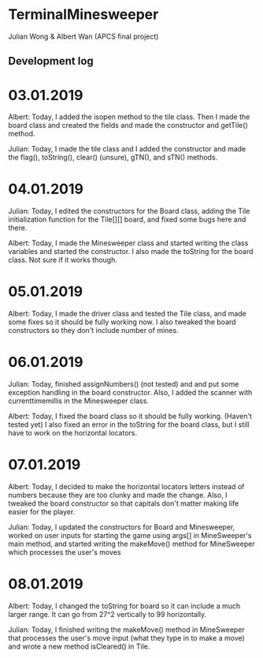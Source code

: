 # TerminalMinesweeper
Julian Wong &amp; Albert Wan (APCS final project)





Development log
----------------------------
# 03.01.2019
Albert: Today, I added the isopen method to the tile class. Then I made the board class and created the fields and made the constructor and getTile() method.

Julian: Today, I made the tile class and I added the constructor and made the flag(), toString(), clear() (unsure), gTN(), and sTN() methods. 

# 04.01.2019
Julian: Today, I edited the constructors for the Board class, adding the Tile initialization function for the Tile[][] board, and fixed some bugs here and there.

Albert: Today, I made the Minesweeper class and started writing the class variables and started the constructor. I also made the toString for the board class. Not sure if it works though.

# 05.01.2019
Albert: Today, I made the driver class and tested the Tile class, and made some fixes so it should be fully working now. I also tweaked the board constructors so they don't include number of mines.

# 06.01.2019
Julian: Today, finished assignNumbers() (not tested) and and put some exception handling in the board constructor. Also, I added the scanner with currenttimemillis in the Minesweeper class.

Albert: Today, I fixed the board class so it should be fully working. (Haven't tested yet) I also fixed an error in the toString for the board class, but I still have to work on the horizontal locators. 

# 07.01.2019
Albert: Today, I decided to make the horizontal locators letters instead of numbers because they are too clunky and made the change. Also, I tweaked the board constructor so that capitals don't matter making life easier for the player.

Julian: Today, I updated the constructors for Board and Minesweeper, worked on user inputs for starting the game using args[] in MineSweeper's main method, and started writing the makeMove() method for MineSweeper which processes the user's moves

# 08.01.2019
Albert: Today, I changed the toString for board so it can include a much larger range. It can go from 27^2 vertically to 99 horizontally.

Julian: Today, I finished writing the makeMove() method in MineSweeper that processes the user's move input (what they type in to make a move) and wrote a new method isCleared() in Tile.
